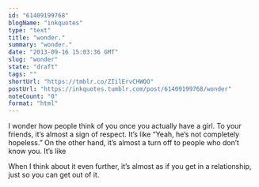 ```yaml
---
id: "61409199768"
blogName: "inkquotes"
type: "text"
title: "wonder."
summary: "wonder."
date: "2013-09-16 15:03:36 GMT"
slug: "wonder"
state: "draft"
tags: ""
shortUrl: "https://tmblr.co/ZIilErvCHWQO"
postUrl: "https://inkquotes.tumblr.com/post/61409199768/wonder"
noteCount: "0"
format: "html"
---
```


I wonder how people think of you once you actually have a girl. To your friends, it’s almost a sign of respect. It’s like “Yeah, he’s not completely hopeless.” On the other hand, it’s almost a turn off to people who don’t know you. It’s like

When I think about it even further, it’s almost as if you get in a relationship, just so you can get out of it.